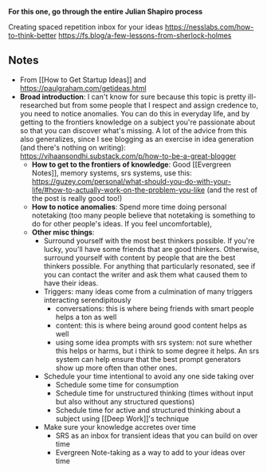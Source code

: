 **For this one, go through the entire Julian Shapiro process**

Creating spaced repetition inbox for your ideas
https://nesslabs.com/how-to-think-better
https://fs.blog/a-few-lessons-from-sherlock-holmes

## Notes

- From [[How to Get Startup Ideas]] and https://paulgraham.com/getideas.html
- **Broad introduction**: I can't know for sure because this topic is pretty ill-researched but from some people that I respect and assign credence to, you need to notice anomalies. You can do this in everyday life, and by getting to the frontiers knowledge on a subject you're passionate about so that you can discover what's missing. A lot of the advice from this also generalizes, since I see blogging as an exercise in idea generation (and there's nothing on writing): https://vihaansondhi.substack.com/p/how-to-be-a-great-blogger
	- **How to get to the frontiers of knowledge**: Good [[Evergreen Notes]], memory systems, srs systems, use this: https://guzey.com/personal/what-should-you-do-with-your-life/#how-to-actually-work-on-the-problem-you-like (and the rest of the post is really good too!)
	- **How to notice anomalies**: Spend more time doing personal notetaking (too many people believe that notetaking is something to do for other people's ideas. If you feel uncomfortable), 
	- **Other misc things**:
		- Surround yourself with the most best thinkers possible. If you're lucky, you'll have some friends that are good thinkers. Otherwise, surround yourself with content by people that are the best thinkers possible. For anything that particularly resonated, see if you can contact the writer and ask them what caused them to have their ideas. 
		- Triggers: many ideas come from a culmination of many triggers interacting serendipitously 
			- conversations: this is where being friends with smart people helps a ton as well
			- content: this is where being around good content helps as well
			- using some idea prompts with srs system: not sure whether this helps or harms, but i think to some degree it helps. An srs system can help ensure that the best prompt generators show up more often than other ones. 
		- Schedule your time intentional to avoid any one side taking over
			- Schedule some time for consumption
			- Schedule time for unstructured thinking (times without input but also without any structured questions)
			- Schedule time for active and structured thinking about a subject using [[Deep Work]]'s technique 
		- Make sure your knowledge accretes over time
			- SRS as an inbox for transient ideas that you can build on over time
			- Evergreen Note-taking as a way to add to your ideas over time